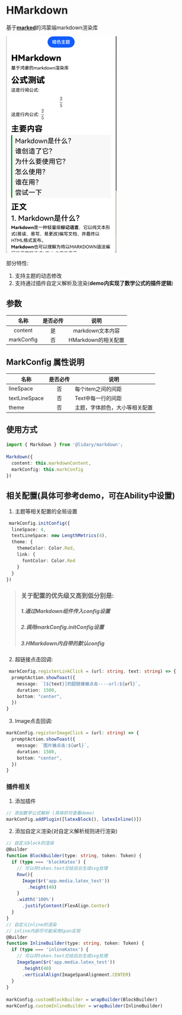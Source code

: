 # HMarkdown

基于[**marked**](https://github.com/markedjs/marked)的鸿蒙端markdown渲染库

![截图](https://github.com/lidary-byte/HMarkdown/blob/main/screen/img.png)

部分特性:

1. 支持主题的动态修改
2. 支持通过插件自定义解析及渲染(**demo内实现了数学公式的插件逻辑**)

## 参数

|     名称     | 是否必传 |       说明       |
|:----------:|:----:|:--------------:|
|  content   |  是   |  markdown文本内容  |
| markConfig |  否   | HMarkdown的相关配置 | 

## MarkConfig 属性说明

| 名称            | 是否必传 | 说明              |
|---------------|:----:|-----------------|
| lineSpace     |  否   | 每个item之间的间距     |
| textLineSpace |  否   | Text中每一行的间距     |
| theme         |  否   | 主题，字体颜色，大小等相关配置 |

## 使用方式

```typescript
import { Markdown } from '@lidary/markdown';

Markdown({
  content: this.markdownContent,
  markConfig: this.markConfig
})
```

## 相关配置(具体可参考demo，可在Ability中设置)

1. 主题等相关配置的全局设置

```typescript
 markConfig.initConfig({
  lineSpace: 4,
  textLineSpace: new LengthMetrics(4),
  theme: {
    themeColor: Color.Red,
    link: {
      fontColor: Color.Red
    }
  }
})
```
> ### 关于配置的优先级又高到低分别是: 
> #####  1.通过Markdown组件传入**config**设置 
> #####  2.调用markConfig.initConfig设置
> #####  3.HMarkdown内自带的默认config
 

2. 超链接点击回调:

```typescript
 markConfig.registerLinkClick = (url: string, text: string) => {
  promptAction.showToast({
    message: `[${text}]的超链接被点击----url:${url}`,
    duration: 1500,
    bottom: "center",
  })
}
```

3. Image点击回调:

```typescript
markConfig.registerImageClick = (url: string) => {
  promptAction.showToast({
    message: `图片被点击:${url}`,
    duration: 1500,
    bottom: "center",
  })
}
```

### 插件相关

1. 添加插件
```typescript
// 添加数学公式解析 (具体的可查看demo)
markConfig.addPlugin([latexBlock(), latexInline()])
```
2. 添加自定义渲染(对自定义解析规则进行渲染)
```typescript
// 自定义block的渲染
@Builder
function BlockBuilder(type: string, token: Token) {
  if (type === 'blockKatex') {
    // 可以将token.text交给后台生成svg处理
    Row(){
      Image($r('app.media.latex_test'))
        .height(40)
    }
    .width('100%')
      .justifyContent(FlexAlign.Center)
  }
}
// 自定义inline的渲染 
// inline内部尽可能采用Span实现
@Builder
function InlineBuilder(type: string, token: Token) {
  if (type === 'inlineKatex') {
    // 可以将token.text交给后台生成svg处理
    ImageSpan($r('app.media.latex_test'))
      .height(40)
      .verticalAlign(ImageSpanAlignment.CENTER)
  }
}

markConfig.customBlockBuilder = wrapBuilder(BlockBuilder)
markConfig.customInlineBuilder = wrapBuilder(InlineBuilder)
```
